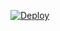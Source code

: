 [![Deploy](https://www.herokucdn.com/deploy/button.svg)](https://heroku.com/deploy?template=https://github.com/KALFANET/Formsocr/tree/main/OCR/backend)
